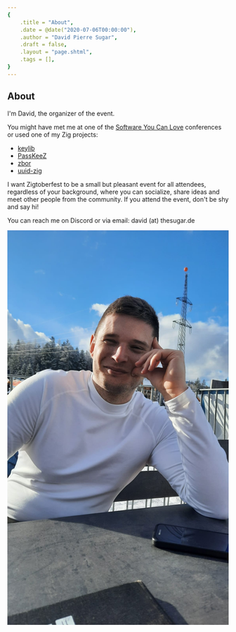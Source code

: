 ```yaml
---
{
    .title = "About",
    .date = @date("2020-07-06T00:00:00"),
    .author = "David Pierre Sugar",
    .draft = false,
    .layout = "page.shtml",
    .tags = [],
}  
--- 
```

## About
I'm David, the organizer of the event.

You might have met me at one of the <a href="https://softwareyoucan.love/">Software You Can Love</a> conferences or used one of my Zig projects:

- [keylib](https://github.com/r4gus/keylib)
- [PassKeeZ](https://github.com/r4gus/keypass)
- [zbor](https://github.com/r4gus/zbor)
- [uuid-zig](https://github.com/r4gus/uuid-zig)

I want Zigtoberfest to be a small but pleasant event for all attendees, regardless of your background, where you can socialize, share ideas and meet other people from the community. If you attend the event, don't be shy and say hi!

You can reach me on Discord or via email: david (at) thesugar.de

![](me.jpeg)
